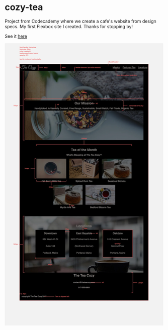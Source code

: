 # cozy-tea
Project from Codecademy where we create a cafe's website from design specs. My first Flexbox site I created. Thanks for stopping by!

See it [here](https://vladik178.github.io/cozy-tea/)

![example](img-tea-cozy-redline.png)

